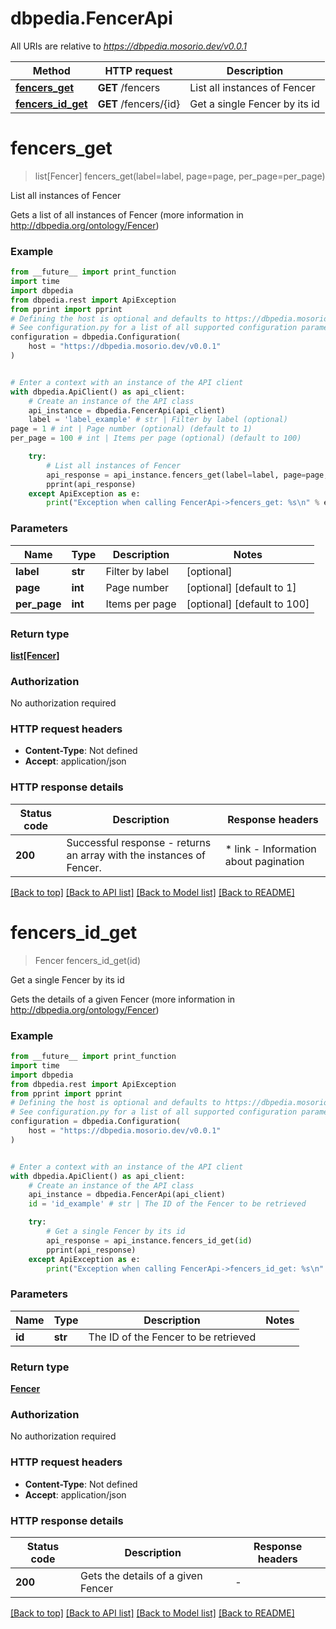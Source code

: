 # dbpedia.FencerApi

All URIs are relative to *https://dbpedia.mosorio.dev/v0.0.1*

Method | HTTP request | Description
------------- | ------------- | -------------
[**fencers_get**](FencerApi.md#fencers_get) | **GET** /fencers | List all instances of Fencer
[**fencers_id_get**](FencerApi.md#fencers_id_get) | **GET** /fencers/{id} | Get a single Fencer by its id


# **fencers_get**
> list[Fencer] fencers_get(label=label, page=page, per_page=per_page)

List all instances of Fencer

Gets a list of all instances of Fencer (more information in http://dbpedia.org/ontology/Fencer)

### Example

```python
from __future__ import print_function
import time
import dbpedia
from dbpedia.rest import ApiException
from pprint import pprint
# Defining the host is optional and defaults to https://dbpedia.mosorio.dev/v0.0.1
# See configuration.py for a list of all supported configuration parameters.
configuration = dbpedia.Configuration(
    host = "https://dbpedia.mosorio.dev/v0.0.1"
)


# Enter a context with an instance of the API client
with dbpedia.ApiClient() as api_client:
    # Create an instance of the API class
    api_instance = dbpedia.FencerApi(api_client)
    label = 'label_example' # str | Filter by label (optional)
page = 1 # int | Page number (optional) (default to 1)
per_page = 100 # int | Items per page (optional) (default to 100)

    try:
        # List all instances of Fencer
        api_response = api_instance.fencers_get(label=label, page=page, per_page=per_page)
        pprint(api_response)
    except ApiException as e:
        print("Exception when calling FencerApi->fencers_get: %s\n" % e)
```

### Parameters

Name | Type | Description  | Notes
------------- | ------------- | ------------- | -------------
 **label** | **str**| Filter by label | [optional] 
 **page** | **int**| Page number | [optional] [default to 1]
 **per_page** | **int**| Items per page | [optional] [default to 100]

### Return type

[**list[Fencer]**](Fencer.md)

### Authorization

No authorization required

### HTTP request headers

 - **Content-Type**: Not defined
 - **Accept**: application/json

### HTTP response details
| Status code | Description | Response headers |
|-------------|-------------|------------------|
**200** | Successful response - returns an array with the instances of Fencer. |  * link - Information about pagination <br>  |

[[Back to top]](#) [[Back to API list]](../README.md#documentation-for-api-endpoints) [[Back to Model list]](../README.md#documentation-for-models) [[Back to README]](../README.md)

# **fencers_id_get**
> Fencer fencers_id_get(id)

Get a single Fencer by its id

Gets the details of a given Fencer (more information in http://dbpedia.org/ontology/Fencer)

### Example

```python
from __future__ import print_function
import time
import dbpedia
from dbpedia.rest import ApiException
from pprint import pprint
# Defining the host is optional and defaults to https://dbpedia.mosorio.dev/v0.0.1
# See configuration.py for a list of all supported configuration parameters.
configuration = dbpedia.Configuration(
    host = "https://dbpedia.mosorio.dev/v0.0.1"
)


# Enter a context with an instance of the API client
with dbpedia.ApiClient() as api_client:
    # Create an instance of the API class
    api_instance = dbpedia.FencerApi(api_client)
    id = 'id_example' # str | The ID of the Fencer to be retrieved

    try:
        # Get a single Fencer by its id
        api_response = api_instance.fencers_id_get(id)
        pprint(api_response)
    except ApiException as e:
        print("Exception when calling FencerApi->fencers_id_get: %s\n" % e)
```

### Parameters

Name | Type | Description  | Notes
------------- | ------------- | ------------- | -------------
 **id** | **str**| The ID of the Fencer to be retrieved | 

### Return type

[**Fencer**](Fencer.md)

### Authorization

No authorization required

### HTTP request headers

 - **Content-Type**: Not defined
 - **Accept**: application/json

### HTTP response details
| Status code | Description | Response headers |
|-------------|-------------|------------------|
**200** | Gets the details of a given Fencer |  -  |

[[Back to top]](#) [[Back to API list]](../README.md#documentation-for-api-endpoints) [[Back to Model list]](../README.md#documentation-for-models) [[Back to README]](../README.md)

